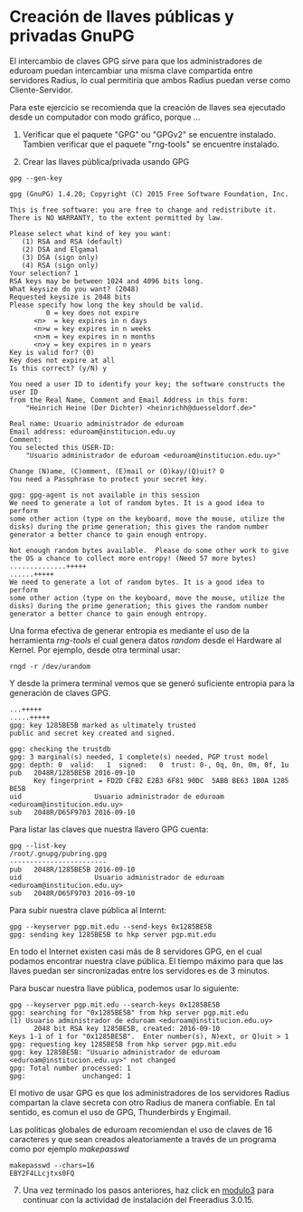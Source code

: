 # Creación de llaves públicas y privadas GnuPG

El intercambio de claves GPG sirve para que los administradores de eduroam puedan intercambiar una misma clave compartida entre servidores Radius, lo cual permitiría que ambos Radius puedan verse como Cliente-Servidor.

Para este ejercicio se recomienda que la creación de llaves sea ejecutado desde un computador con modo gráfico, porque ...

1. Verificar que el paquete "GPG" ou "GPGv2" se encuentre instalado. Tambien verificar que el paquete "rng-tools" se encuentre instalado.

2. Crear las llaves pública/privada usando GPG

```
gpg --gen-key

gpg (GnuPG) 1.4.20; Copyright (C) 2015 Free Software Foundation, Inc.

This is free software: you are free to change and redistribute it.
There is NO WARRANTY, to the extent permitted by law.

Please select what kind of key you want:
   (1) RSA and RSA (default)
   (2) DSA and Elgamal
   (3) DSA (sign only)
   (4) RSA (sign only)
Your selection? 1
RSA keys may be between 1024 and 4096 bits long.
What keysize do you want? (2048) 
Requested keysize is 2048 bits
Please specify how long the key should be valid.
         0 = key does not expire
      <n>  = key expires in n days
      <n>w = key expires in n weeks
      <n>m = key expires in n months
      <n>y = key expires in n years
Key is valid for? (0) 
Key does not expire at all
Is this correct? (y/N) y

You need a user ID to identify your key; the software constructs the user ID
from the Real Name, Comment and Email Address in this form:
    "Heinrich Heine (Der Dichter) <heinrichh@duesseldorf.de>"

Real name: Usuario administrador de eduroam
Email address: eduroam@institucion.edu.uy
Comment: 
You selected this USER-ID:
    "Usuario administrador de eduroam <eduroam@institucion.edu.uy>"

Change (N)ame, (C)omment, (E)mail or (O)kay/(Q)uit? O
You need a Passphrase to protect your secret key.

gpg: gpg-agent is not available in this session
We need to generate a lot of random bytes. It is a good idea to perform
some other action (type on the keyboard, move the mouse, utilize the
disks) during the prime generation; this gives the random number
generator a better chance to gain enough entropy.

Not enough random bytes available.  Please do some other work to give
the OS a chance to collect more entropy! (Need 57 more bytes)
..............+++++
......+++++
We need to generate a lot of random bytes. It is a good idea to perform
some other action (type on the keyboard, move the mouse, utilize the
disks) during the prime generation; this gives the random number
generator a better chance to gain enough entropy.

```
Una forma efectiva de generar entropia es mediante el uso de la herramienta *rng-tools* el cual genera datos *random* desde el Hardware al Kernel. Por ejemplo, desde otra terminal usar:

```
rngd -r /dev/urandom

```
Y desde la primera terminal vemos que se generó suficiente entropia para la generación de claves GPG.

```
...+++++
.....+++++
gpg: key 1285BE5B marked as ultimately trusted
public and secret key created and signed.

gpg: checking the trustdb
gpg: 3 marginal(s) needed, 1 complete(s) needed, PGP trust model
gpg: depth: 0  valid:   1  signed:   0  trust: 0-, 0q, 0n, 0m, 0f, 1u
pub   2048R/1285BE5B 2016-09-10
      Key fingerprint = FD2D CFB2 E2B3 6F81 90DC  5ABB BE63 1B0A 1285 BE5B
uid                  Usuario administrador de eduroam <eduroam@institucion.edu.uy>
sub   2048R/D65F9703 2016-09-10
```
Para listar las claves que nuestra llavero GPG cuenta:
```
gpg --list-key
/root/.gnupg/pubring.gpg
------------------------
pub   2048R/1285BE5B 2016-09-10
uid                  Usuario administrador de eduroam <eduroam@institucion.edu.uy>
sub   2048R/D65F9703 2016-09-10
```
Para subir nuestra clave pública al Internt:
```
gpg --keyserver pgp.mit.edu --send-keys 0x1285BE5B
gpg: sending key 1285BE5B to hkp server pgp.mit.edu
```
En todo el Internet existen casi más de 8 servidores GPG, en el cual podamos encontrar nuestra clave pública. El tiempo máximo para que las llaves puedan ser sincronizadas entre los servidores es de 3 minutos.

Para buscar nuestra llave pública, podemos usar lo siguiente:
```
gpg --keyserver pgp.mit.edu --search-keys 0x1285BE5B   
gpg: searching for "0x1285BE5B" from hkp server pgp.mit.edu
(1)	Usuario administrador de eduroam <eduroam@institucion.edu.uy>
	  2048 bit RSA key 1285BE5B, created: 2016-09-10
Keys 1-1 of 1 for "0x1285BE5B".  Enter number(s), N)ext, or Q)uit > 1
gpg: requesting key 1285BE5B from hkp server pgp.mit.edu
gpg: key 1285BE5B: "Usuario administrador de eduroam <eduroam@institucion.edu.uy>" not changed
gpg: Total number processed: 1
gpg:              unchanged: 1
```
El motivo de usar GPG es que los administradores de los servidores Radius compartan la clave secreta con otro Radius de manera confiable. En tal sentido, es comun el uso de GPG, Thunderbirds y Engimail.

Las politicas globales de eduroam recomiendan el uso de claves de 16 caracteres y que sean creados aleatoriamente a través de un programa como por ejemplo *makepasswd*
```
makepasswd --chars=16
EBY2F4LLcjtxs0FQ
```
7. Una vez terminado los pasos anteriores, haz click en [modulo3](https://github.com/richardqa/curso-eduroam/blob/master/modulos/Freeradius3.x/freeradius3-install.md) para continuar con la actividad de instalación del Freeradius 3.0.15.
